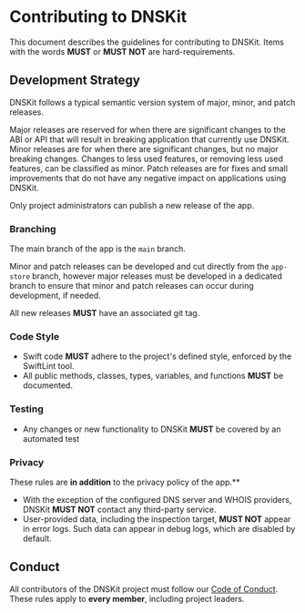 # Contributing to DNSKit

This document describes the guidelines for contributing to DNSKit. Items with the words **MUST** or **MUST NOT** are hard-requirements.

## Development Strategy

DNSKit follows a typical semantic version system of major, minor, and patch releases.

Major releases are reserved for when there are significant changes to the ABI or API that will result in breaking application that currently use DNSKit. Minor releases are for when there are significant changes, but no major breaking changes. Changes to less used features, or removing less used features, can be classified as minor. Patch releases are for fixes and small improvements that do not have any negative impact on applications using DNSKit.

Only project administrators can publish a new release of the app.

### Branching

The main branch of the app is the `main` branch.

Minor and patch releases can be developed and cut directly from the `app-store` branch, however major releases must be developed in a dedicated branch to ensure that minor and patch releases can occur during development, if needed.

All new releases **MUST** have an associated git tag.

### Code Style

- Swift code **MUST** adhere to the project's defined style, enforced by the SwiftLint tool.
- All public methods, classes, types, variables, and functions **MUST** be documented.

### Testing

- Any changes or new functionality to DNSKit **MUST** be covered by an automated test

### Privacy

These rules are **in addition** to the privacy policy of the app.**

- With the exception of the configured DNS server and WHOIS providers, DNSKit **MUST NOT** contact any third-party service.
- User-provided data, including the inspection target, **MUST NOT** appear in error logs. Such data can appear in debug logs, which are disabled by default.

## Conduct

All contributors of the DNSKit project must follow our [Code of Conduct](https://github.com/dns-inspector/dnskit/blob/main/.github/code_of_conduct.md). These rules apply to **every member**, including project leaders.
